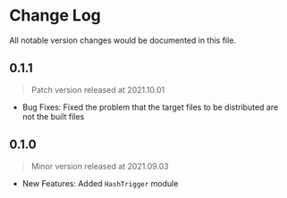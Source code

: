 # Change Log
All notable version changes would be documented in this file.

## 0.1.1
> Patch version released at 2021.10.01
- Bug Fixes: Fixed the problem that the target files to be distributed are not the built files

## 0.1.0
> Minor version released at 2021.09.03
- New Features: Added `HashTrigger` module
